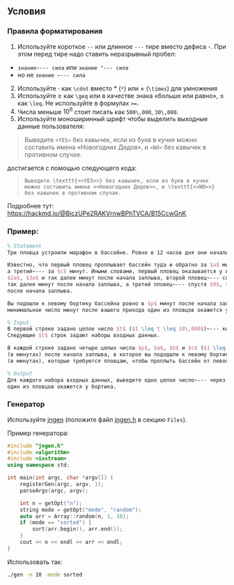 ## Условия

### Правила форматирования

1. Используйте короткое `--` или длинное `---` тире вместо дефиса -. При этом перед тире надо ставить неразрывный пробел: 
* `знание~--- сила` или `знание "--- сила` 
* но не `знание ~--- сила`
2. Используйте $\cdot$ как `\cdot` вместо $*$ (`*`) или $\times$ (`\times`) для умножения
3. Используйте $\geq$ как `\geq` или в качестве знака «больше или равно», $\leq$ как `\leq`. Не используйте в формулах `>=`.
4. Числа меньше $10^6$ стоит писать как `500\,000`, `30\,000`.
5. Используйте моноширинный шрифт чтобы выделить выходные данные пользователя:

  > Выведите `«YES»` без кавычек, если из букв в кучке можно составить имена «Новогодних Дедов», и `«NO»` без кавычек в противном случае.
  
  достигается с помощью следующего кода:
  
  > `Выведите \texttt{<<YES>>} без кавычек, если из букв в кучке можно составить имена <<Новогодних Дедов>>, и \texttt{<<NO>>} без кавычек в противном случае.`

Подробнее тут: https://hackmd.io/@BiczUPe2RAKVrnwBPhTVCA/B15CcwGnK

### Пример:

```latex
% Statement
Три пловца устроили марафон в бассейне. Ровно в 12 часов дня они начали заплыв от левого бортика бассейна.

Известно, что первый пловец проплывает бассейн туда и обратно за $a$ минут, второй~--- за $b$ минут, 
а третий~--- за $c$ минут. Иными словами, первый пловец оказывается у левого бортика спустя $0$, $a$,
$2a$, $3a$ и так далее минут после начала заплыва, второй пловец~--- спустя $0$, $b$, $2b$, $3b$ и 
так далее минут после начала заплыва, а третий пловец~--- спустя $0$, $c$, $2c$, $3c$ и так далее минут
после начала заплыва.

Вы подошли к левому бортику бассейна ровно в $p$ минут после начала заплыва. Определите, через какое 
минимальное число минут после вашего прихода один из пловцов окажется у левого бортика. 

% Input 
В первой строке задано целое число $t$ ($1 \leq t \leq 10\,000$)~--- количество наборов входных данных. 
Следующие $t$ строк задают наборы входных данных.

В каждой строке задано четыре целых числа $p$, $a$, $b$ и $c$ ($1 \leq p, a, b, c \leq 10^{18}$)~--- время
(в минутах) после начала заплыва, в которое вы пододшли к левому бортику бассейна, а также времена
(в минутах), которые требуются пловцам, чтобы проплыть бассейн от левого бортика до правого и обратно.

% Output
Для каждого набора входных данных, выведите одно целое число~--- через сколько минут после вашего прихода 
один из пловцов окажется у бортика.
```

### Генератор

Используйте [jngen](https://github.com/ifsmirnov/jngen) (положите файл [jngen.h](https://raw.githubusercontent.com/ifsmirnov/jngen/master/jngen.h) в секцию `Files`).

Пример генератора:

```c++
#include "jngen.h"
#include <algorithm>
#include <iostream>
using namespace std;

int main(int argc, char *argv[]) {
    registerGen(argc, argv, 1);
    parseArgs(argc, argv);

    int n = getOpt("n");
    string mode = getOpt("mode", "random");
    auto arr = Array::random(n, 1, 10);
    if (mode == "sorted") {
        sort(arr.begin(), arr.end());
    }
    cout << n << endl << arr << endl;
}
```

Использовать так:

```bash
./gen -n 10 -mode sorted
```